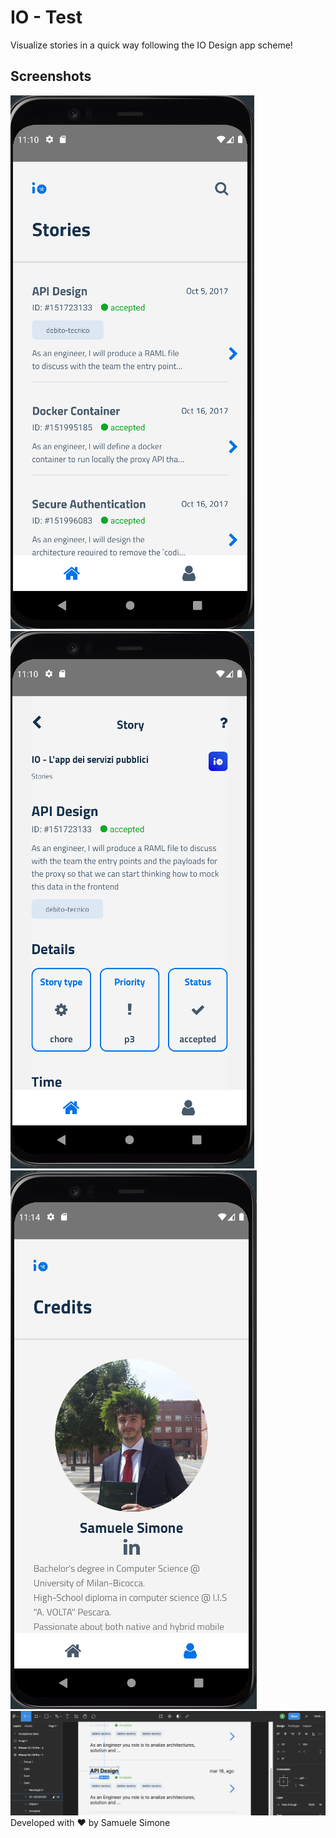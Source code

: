 # IO - Test

Visualize stories in a quick way following the IO Design app scheme!

## Screenshots
![Home](https://github.com/samuelesimone/IO-Test/blob/main/src/assets/images/HomeIO.PNG)
![Home Detail](https://github.com/samuelesimone/IO-Test/blob/main/src/assets/images/HomeDetailIO.PNG)
![Credits](https://github.com/samuelesimone/IO-Test/blob/main/src/assets/images/CreditsIO.PNG)
![Figma](https://github.com/samuelesimone/IO-Test/blob/main/src/assets/images/figma.PNG)
<br />
Developed with ❤ by Samuele Simone
